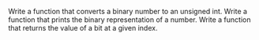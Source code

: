 Write a function that converts a binary number to an unsigned int. Write a function that prints the binary representation of a number. Write a function that returns the value of a bit at a given index.
